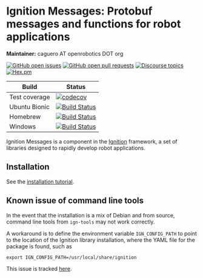 # Ignition Messages: Protobuf messages and functions for robot applications

**Maintainer:** caguero AT openrobotics DOT org

[![GitHub open issues](https://img.shields.io/github/issues-raw/ignitionrobotics/ign-msgs.svg)](https://github.com/ignitionrobotics/ign-msgs/issues)
[![GitHub open pull requests](https://img.shields.io/github/issues-pr-raw/ignitionrobotics/ign-msgs.svg)](https://github.com/ignitionrobotics/ign-msgs/pulls)
[![Discourse topics](https://img.shields.io/discourse/https/community.gazebosim.org/topics.svg)](https://community.gazebosim.org)
[![Hex.pm](https://img.shields.io/hexpm/l/plug.svg)](https://www.apache.org/licenses/LICENSE-2.0)

Build | Status
-- | --
Test coverage | [![codecov](https://codecov.io/gh/ignitionrobotics/ign-msgs/branch/ign-msgs5/graph/badge.svg)](https://codecov.io/gh/ignitionrobotics/ign-msgs)
Ubuntu Bionic | [![Build Status](https://build.osrfoundation.org/buildStatus/icon?job=ignition_msgs-ci-ign-msgs5-bionic-amd64)](https://build.osrfoundation.org/job/ignition_msgs-ci-ign-msgs5-bionic-amd64)
Homebrew      | [![Build Status](https://build.osrfoundation.org/buildStatus/icon?job=ignition_msgs-ci-ign-msgs5-homebrew-amd64)](https://build.osrfoundation.org/job/ignition_msgs-ci-ign-msgs5-homebrew-amd64)
Windows       | [![Build Status](https://build.osrfoundation.org/buildStatus/icon?job=ignition_msgs-ci-ign-msgs5-windows7-amd64)](https://build.osrfoundation.org/job/ignition_msgs-ci-ign-msgs5-windows7-amd64)

Ignition Messages is a component in the [Ignition](http://ignitionrobotics.org)
framework, a set of libraries designed to rapidly develop robot applications.

## Installation

See the [installation tutorial](https://ignitionrobotics.org/api/msgs/6.2/index.html).

## Known issue of command line tools

In the event that the installation is a mix of Debian and from source, command
line tools from `ign-tools` may not work correctly.

A workaround is to define the environment variable
`IGN_CONFIG_PATH` to point to the location of the Ignition library installation,
where the YAML file for the package is found, such as
```
export IGN_CONFIG_PATH=/usr/local/share/ignition
```

This issue is tracked [here](https://github.com/ignitionrobotics/ign-tools/issues/61).

